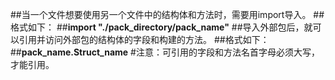 ##当一个文件想要使用另一个文件中的结构体和方法时，需要用import导入。
##格式如下：
##**import "./pack_directory/pack_name"**
##导入外部包后，就可以引用并访问外部包的结构体的字段和构建的方法。
##格式如下：
##**pack_name.Struct_name**
#注意：可引用的字段和方法名首字母必须大写，才能引用。
